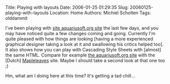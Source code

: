Title: Playing with layouts
Date: 2006-01-25 01:29:35
Slug: 20060125-playing-with-layouts
Location: Home
Authors: Michiel Scholten
Tags: olddammit

<p>I've been playing with <a href="/">site aquariusoft.org site</a> the last few days, and you may have noticed quite a few changes coming and going. Currently I'm quite pleased with how things are looking [having a more experienced graphical designer taking a look at it and swallowing his critics helped too]. It also shows how you can play with Cascading Style Sheets with [almost] the same HTML. Compare for example <a href="/">the aquariusoft.org site</a> with the [Dutch] <a href="http://www.mapleleaves.nl/">Mapleleaves</a> site. Maybe I should take a second look at that one too ;)</p>

<p>Hm, what am I doing here at this time? It's getting a tad chill...</p>